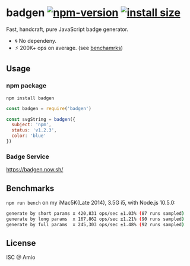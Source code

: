 # badgen [![npm-version][npm-badge]][npm-link] [![install size][pp-badge]][pp-link]

Fast, handcraft, pure JavaScript badge generator.

- 🌀 No dependeny.
- ⚡️ 200K+ ops on average. (see [benchamrks](#Benchmarks))

## Usage

### npm package

`npm install badgen`

```javascript
const badgen = require('badgen')

const svgString = badgen({
  subject: 'npm',
  status: 'v1.2.3',
  color: 'blue'
})
```

### Badge Service

https://badgen.now.sh/

## Benchmarks

`npm run bench` on my iMac5K(Late 2014), 3.5G i5, with Node.js 10.5.0:

```bash
generate by short params x 420,831 ops/sec ±1.03% (87 runs sampled)
generate by long params  x 167,862 ops/sec ±1.21% (90 runs sampled)
generate by full params  x 245,303 ops/sec ±1.48% (92 runs sampled)
```

## License

ISC @ Amio

[npm-badge]: https://img.shields.io/npm/v/badgen.svg
[npm-link]: https://www.npmjs.com/package/badgen
[pp-badge]: https://packagephobia.now.sh/badge?p=badgen
[pp-link]: https://packagephobia.now.sh/result?p=badgen
